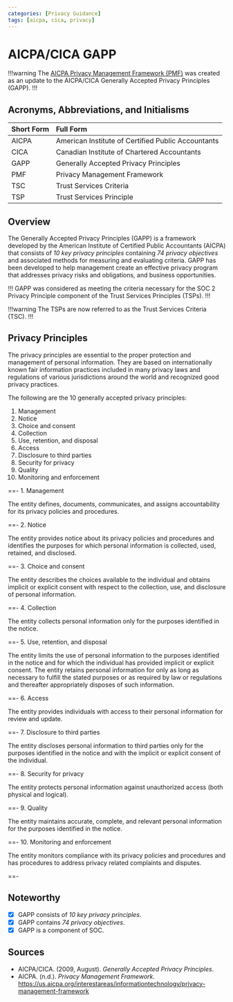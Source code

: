 ```yaml
---
categories: [Privacy Guidance]
tags: [aicpa, cica, privacy]
---
```


# AICPA/CICA GAPP

!!!warning
The [AICPA Privacy Management Framework (PMF)](/guidance/aicpa-pmf.md) was created as an update to the AICPA/CICA Generally Accepted Privacy Principles (GAPP).
!!!

## Acronyms, Abbreviations, and Initialisms

Short Form | Full Form
:--- | :---
AICPA | American Institute of Certified Public Accountants
CICA | Canadian Institute of Chartered Accountants
GAPP | Generally Accepted Privacy Principles
PMF | Privacy Management Framework
TSC | Trust Services Criteria
TSP | Trust Services Principle

## Overview

The Generally Accepted Privacy Principles (GAPP) is a framework developed by the American Institute of Certified Public Accountants (AICPA) that consists of *10 key privacy principles* containing *74 privacy objectives* and associated methods for measuring and evaluating criteria. GAPP has been developed to help management create an effective privacy 
program that addresses privacy risks and obligations, and business opportunities.

!!!
GAPP was considered as meeting the criteria necessary for the SOC 2 Privacy Principle component of the Trust Services Principles (TSPs).
!!!

!!!warning
The TSPs are now referred to as the Trust Services Criteria (TSC).
!!!

## Privacy Principles

The privacy principles are essential to the proper protection and management of personal information. They are based on internationally known fair information practices included in many privacy laws and regulations of various jurisdictions around the world and recognized good privacy practices. 

The following are the 10 generally accepted privacy principles:

1. Management
2. Notice
3. Choice and consent
4. Collection
5. Use, retention, and disposal
6. Access
7. Disclosure to third parties
8. Security for privacy
9. Quality
10. Monitoring and enforcement

==- 1. Management

The entity defines, documents, communicates, and assigns accountability for its privacy policies and procedures.

==- 2. Notice

The entity provides notice about its privacy policies and procedures and identifies the purposes for which personal information is collected, used, retained, and disclosed.

==- 3. Choice and consent

The entity describes the choices available to the individual and obtains implicit or explicit consent with respect to the collection, use, and disclosure of personal information.

==- 4. Collection

The entity collects personal information only for the purposes identified in the notice.

==- 5. Use, retention, and disposal

The entity limits the use of personal information to the purposes identified in the notice and for which the individual has provided implicit or explicit consent. The entity retains 
personal information for only as long as necessary to fulfill the stated purposes or as required by law or regulations and thereafter appropriately disposes of such information. 

==- 6. Access

The entity provides individuals with access to their personal information for review and update.

==- 7. Disclosure to third parties

The entity discloses personal information to third parties only for the purposes identified in the notice and with the implicit or explicit consent of the individual.

==- 8. Security for privacy

The entity protects personal information against unauthorized access (both physical and logical).

==- 9. Quality

The entity maintains accurate, complete, and relevant personal information for the purposes identified in the notice.

==- 10. Monitoring and enforcement

The entity monitors compliance with its privacy policies and procedures and has procedures to address privacy related complaints and disputes.

==-

## Noteworthy

- [x] GAPP consists of *10 key privacy principles*.
- [x] GAPP contains *74 privacy objectives*.
- [x] GAPP is a component of SOC.

## Sources

- AICPA/CICA. (2009, August). *Generally Accepted Privacy Principles*.
- AICPA. (n.d.). *Privacy Management Framework*. https://us.aicpa.org/interestareas/informationtechnology/privacy-management-framework